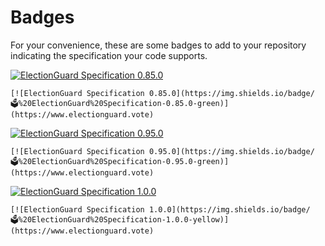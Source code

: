 # Badges

For your convenience, these are some badges to add to your repository indicating the specification your code supports.

[![ElectionGuard Specification 0.85.0][shield-green-0.85.0]][election-guard-vote]
```
[![ElectionGuard Specification 0.85.0](https://img.shields.io/badge/🗳%20ElectionGuard%20Specification-0.85.0-green)](https://www.electionguard.vote)
```

[![ElectionGuard Specification 0.95.0][shield-green-0.95.0]][election-guard-vote]
```
[![ElectionGuard Specification 0.95.0](https://img.shields.io/badge/🗳%20ElectionGuard%20Specification-0.95.0-green)](https://www.electionguard.vote)
```

[![ElectionGuard Specification 1.0.0][shield-yellow-1.0.0]][election-guard-vote]
```
[![ElectionGuard Specification 1.0.0](https://img.shields.io/badge/🗳%20ElectionGuard%20Specification-1.0.0-yellow)](https://www.electionguard.vote)
```
<!-- Links -->
[election-guard-vote]: https://www.electionguard.vote
[shield-green-0.85.0]: https://img.shields.io/badge/🗳%20ElectionGuard%20Specification-0.85.0-green
[shield-green-0.95.0]: https://img.shields.io/badge/🗳%20ElectionGuard%20Specification-0.95.0-green
[shield-yellow-1.0.0]: https://img.shields.io/badge/🗳%20ElectionGuard%20Specification-1.0.0-yellow

